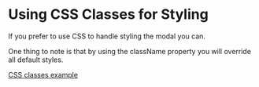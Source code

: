 # Using CSS Classes for Styling

If you prefer to use CSS to handle styling the modal you can.

One thing to note is that by using the className property you will override all default styles.

[CSS classes example](codepen://claydiffrient/KNjVrG)
